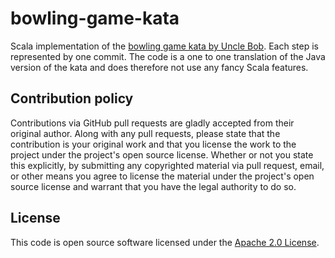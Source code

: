 # bowling-game-kata #

Scala implementation of the [bowling game kata by Uncle Bob](http://butunclebob.com/ArticleS.UncleBob.TheBowlingGameKata).
Each step is represented by one commit. The code is a one to one translation of the Java version of the kata and does
therefore not use any fancy Scala features.

## Contribution policy ##

Contributions via GitHub pull requests are gladly accepted from their original author. Along with any pull requests, please state that the contribution is your original work and that you license the work to the project under the project's open source license. Whether or not you state this explicitly, by submitting any copyrighted material via pull request, email, or other means you agree to license the material under the project's open source license and warrant that you have the legal authority to do so.

## License ##

This code is open source software licensed under the [Apache 2.0 License]("http://www.apache.org/licenses/LICENSE-2.0.html").
